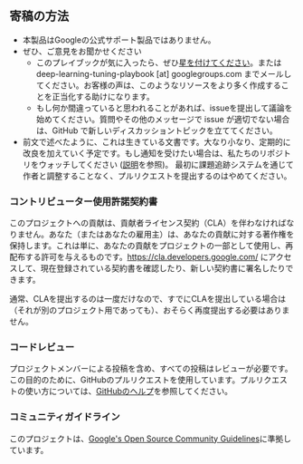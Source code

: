 ## 寄稿の方法

-   本製品はGoogleの公式サポート製品ではありません。
-   ぜひ、ご意見をお聞かせください
    -   このプレイブックが気に入ったら、ぜひ[星を付けてください](https://docs.github.com/en/get-started/exploring-projects-on-github/saving-repositories-with-stars#starring-a-repository)。または deep-learning-tuning-playbook \[at\] googlegroups.com までメールしてください。お客様の声は、このようなリソースをより多く作成することを正当化する助けになります。
    -   もし何か間違っていると思われることがあれば、issueを提出して議論を始めてください。質問やその他のメッセージで issue が適切でない場合は、GitHub で新しいディスカッショントピックを立ててください。
-   前文で述べたように、これは生きている文書です。大なり小なり、定期的に改良を加えていく予定です。もし通知を受けたい場合は、私たちのリポジトリをウォッチしてください ([説明](https://docs.github.com/en/account-and-profile/managing-subscriptions-and-notifications-on-github/setting-up-notifications/configuring-notifications#configuring-your-watch-settings-for-an-individual-repository)を参照)。
最初に課題追跡システムを通じて作者と調整することなく、プルリクエストを提出するのはやめてください。

### コントリビューター使用許諾契約書
このプロジェクトへの貢献は、貢献者ライセンス契約（CLA）を伴わなければなりません。あなた（またはあなたの雇用主）は、あなたの貢献に対する著作権を保持します。これは単に、あなたの貢献をプロジェクトの一部として使用し、再配布する許可を与えるものです。https://cla.developers.google.com/ にアクセスして、現在登録されている契約書を確認したり、新しい契約書に署名したりできます。

通常、CLAを提出するのは一度だけなので、すでにCLAを提出している場合は（それが別のプロジェクト用であっても）、おそらく再度提出する必要はありません。

### コードレビュー
プロジェクトメンバーによる投稿を含め、すべての投稿はレビューが必要です。この目的のために、GitHubのプルリクエストを使用しています。プルリクエストの使い方については、[GitHubのヘルプ](https://help.github.com/articles/about-pull-requests/)を参照してください。

### コミュニティガイドライン
このプロジェクトは、[Google's Open Source Community Guidelines](https://opensource.google/conduct/)に準拠しています。
